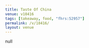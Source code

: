 ```yaml
---
title: Taste Of China
venue: v18416
tags: [takeaway, food, "fhrs:52957"]
permalink: /v/18416/
layout: venue
---
```

null